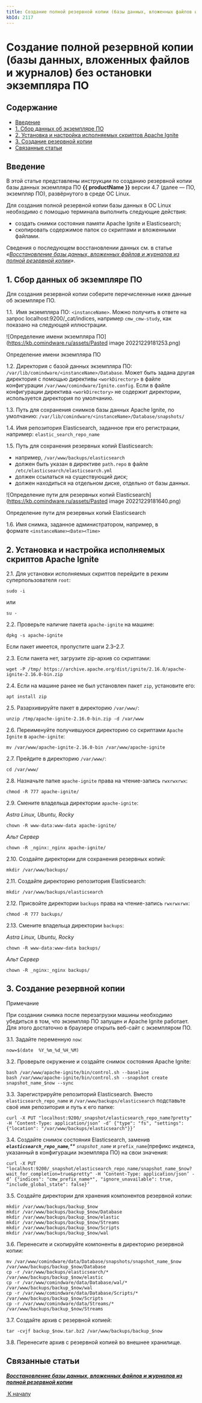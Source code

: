 ```yaml
---
title: Создание полной резервной копии (базы данных, вложенных файлов и журналов) без остановки экземпляра ПО
kbId: 2117
---
```


# Создание полной резервной копии (базы данных, вложенных файлов и журналов) без остановки экземпляра ПО

## Содержание

- [Введение](#mcetoc_1grg4sonu1)
- [1. Сбор данных об экземпляре ПО](#mcetoc_1grg4sonu3)
- [2. Установка и настройка исполняемых скриптов Apache Ignite](#mcetoc_1grg4sonu4)
- [3. Создание резервной копии](#mcetoc_1grg4sonu5)
- [Связанные статьи](#mcetoc_1i2j929jq0)

## Введение

В этой статье представлены инструкции по созданию резервной копии базы данных экземпляра ПО **{{ productName }}** версии 4.7 (далее — ПО, экземпляр ПО), развёрнутого в среде ОС Linux.

Для создания полной резервной копии базы данных в ОС Linux необходимо с помощью терминала выполнить следующие действия:

- создать снимки состояния памяти Apache Ignite и Elasticsearch;
- скопировать содержимое папок со скриптами и вложенными файлами.

Сведения о последующем восстановлении данных см. в статье *«[Восстановление базы данных, вложенных файлов и журналов из полной резервной копии](https://kb.comindware.ru/article.php?id=2335)»*.

## 1. Сбор данных об экземпляре ПО

Для создания резервной копии соберите перечисленные ниже данные об экземпляре ПО.

1.1.  Имя экземпляра ПО: `<instanceName>`. Можно получить в ответе на запрос localhost:9200/\_cat/indices, например `cmw_cmw-study`, как показано на следующей иллюстрации.

![Определение имени экземпляра ПО](https://kb.comindware.ru/assets/Pasted image 20221229181253.png)

Определение имени экземпляра ПО

1.2. Директория с базой данных экземпляра ПО: `/var/lib/comindware/<instanceName>/Database`. Может быть задана другая директория с помощью директивы `<workDirectory>` в файле конфигурации `/var/www/comindware/Ignite.config`. Если в файле конфигурации директива `<workDirectory>` не содержит директории, используется директория по умолчанию.

1.3. Путь для сохранения снимков базы данных Apache Ignite, по умолчанию: `/var/lib/comindware/<instanceName>/Database/snapshots/`

1.4. Имя репозитория Elasticsearch, заданное при его регистрации, например: `elastic_search_repo_name`

1.5. Путь для сохранения резервных копий Elasticsearch:

- например, `/var/www/backups/elasticsearch`
- должен быть указан в директиве `path.repo` в файле `/etc/elasticsearch/elasticsearch.yml`
- должен ссылаться на существующий диск;
- должен находиться на отдельном диске, отдельно от базы данных.

![Определение пути для резервных копий Elasticsearch](https://kb.comindware.ru/assets/Pasted image 20221229181640.png)

Определение пути для резервных копий Elasticsearch

1.6. Имя снимка, заданное администратором, например, в формате `<instanceName><Date><Time>`

## 2. Установка и настройка исполняемых скриптов Apache Ignite

2.1. Для установки исполняемых скриптов перейдите в режим суперпользователя `root`:

```
sudo -i 
```

или

```
su - 
```

2.2. Проверьте наличие пакета `apache-ignite` на машине:

```
dpkg -s apache-ignite 
```

Если пакет имеется, пропустите шаги 2.3–2.7.

2.3. Если пакета нет, загрузите zip-архив со скриптами:

```
wget -P /tmp/ https://archive.apache.org/dist/ignite/2.16.0/apache-ignite-2.16.0-bin.zip 
```

2.4. Если на машине ранее не был установлен пакет `zip`, установите его:

```
apt install zip 
```

2.5. Разархивируйте пакет в директорию `/var/www/`:

```
unzip /tmp/apache-ignite-2.16.0-bin.zip -d /var/www 
```

2.6. Переименуйте получившуюся директорию со скриптами `Apache Ignite` в `apache-ignite`:

```
mv /var/www/apache-ignite-2.16.0-bin /var/www/apache-ignite 
```

2.7. Прейдите в директорию `/var/www/`:

```
cd /var/www/ 
```

2.8. Назначьте папке `apache-ignite` права на чтение-запись `rwxrwxrwx`:

```
chmod -R 777 apache-ignite/ 
```

2.9. Смените владельца директории `apache-ignite`:

*Astra Linux, Ubuntu, Rocky*

```
chown -R www-data:www-data apache-ignite/   

```

*Альт Сервер*

```
chown -R _nginx:_nginx apache-ignite/ 
```

2.10. Создайте директории для сохранения резервных копий:

```
mkdir /var/www/backups/ 
```

2.11. Создайте директорию репозитория Elasticsearch:

```
mkdir /var/www/backups/elasticsearch 
```

2.12. Присвойте директории `backups` права на чтение-запись `rwxrwxrwx`:

```
chmod -R 777 backups/ 
```

2.13. Смените владельца директории `backups`:

*Astra Linux, Ubuntu, Rocky*

```
chown -R www-data:www-data backups/  

```

*Альт Сервер*

```
chown -R _nginx:_nginx backups/
```

## 3. Создание резервной копии

Примечание

При создании снимка после перезагрузки машины необходимо убедиться в том, что экземпляр ПО запущен и Apache Ignite работает. Для этого достаточно в браузере открыть веб-сайт с экземпляром ПО.

3.1. Задайте переменную `now`:

```
now=$(date  %Y_%m_%d_%H_%M)
```

3.2. Проверьте окружение и создайте снимок состояния Apache Ignite:

```
bash /var/www/apache-ignite/bin/control.sh --baseline   
bash /var/www/apache-ignite/bin/control.sh --snapshot create snapshot_name_$now --sync  

```

3.3. Зарегистрируйте репозиторий Elasticsearch. Вместо `elasticsearch_repo_name` и `/var/www/backups/elasticsearch` подставьте своё имя репозитория и путь к его папке:

```
curl -X PUT "localhost:9200/_snapshot/elasticsearch_repo_name?pretty" -H ’Content-Type: application/json’ -d’ {"type": "fs", "settings": {"location": "/var/www/backups/elasticsearch"}}’
```

3.4. Создайте снимок состояния Elasticsearch, заменив ***`elasticsearch_repo_name`****,** `snapshot_name`* и `prefix_name`(префикс индекса, указанный в конфигурации экземпляра ПО) на свои значения:

```
curl -X PUT "localhost:9200/_snapshot/elasticsearch_repo_name/snapshot_name_$now?wait_for_completion=true&pretty" -H ’Content-Type: application/json’ -d’ {"indices": "cmw_prefix_name*", "ignore_unavailable": true, "include_global_state": false}’
```

3.5. Создайте директории для хранения компонентов резервной копии:

```
mkdir /var/www/backups/backup_$now  
mkdir /var/www/backups/backup_$now/Database   
mkdir /var/www/backups/backup_$now/elastic   
mkdir /var/www/backups/backup_$now/Streams   
mkdir /var/www/backups/backup_$now/Scripts   
mkdir /var/www/backups/backup_$now/wal
```

3.6. Перенесите и скопируйте компоненты в директорию резервной копии:

```
mv /var/www/comindware/data/Database/snapshots/snapshot_name_$now /var/www/backups/backup_$now/Database   
cp -r /var/www/backups/elasticsearch/* /var/www/backups/backup_$now/elastic   
cp -r /var/www/comindware/data/Database/wal/* /var/www/backups/backup_$now/wal   
cp -r /var/www/comindware/data/Database/Scripts/* /var/www/backups/backup_$now/Scripts   
cp -r /var/www/comindware/data/Streams/* /var/www/backups/backup_$now/Streams 
```

3.7. Создайте архив с резервной копией:

```
tar -cvjf backup_$now.tar.bz2 /var/www/backups/backup_$now
```

3.8. Перенесите архив с резервной копией во внешнее хранилище.

## Связанные статьи

***[Восстановление базы данных, вложенных файлов и журналов из полной резервной копии](https://kb.comindware.ru/article.php?id=2335)***

 [*‌* К началу](#) 

